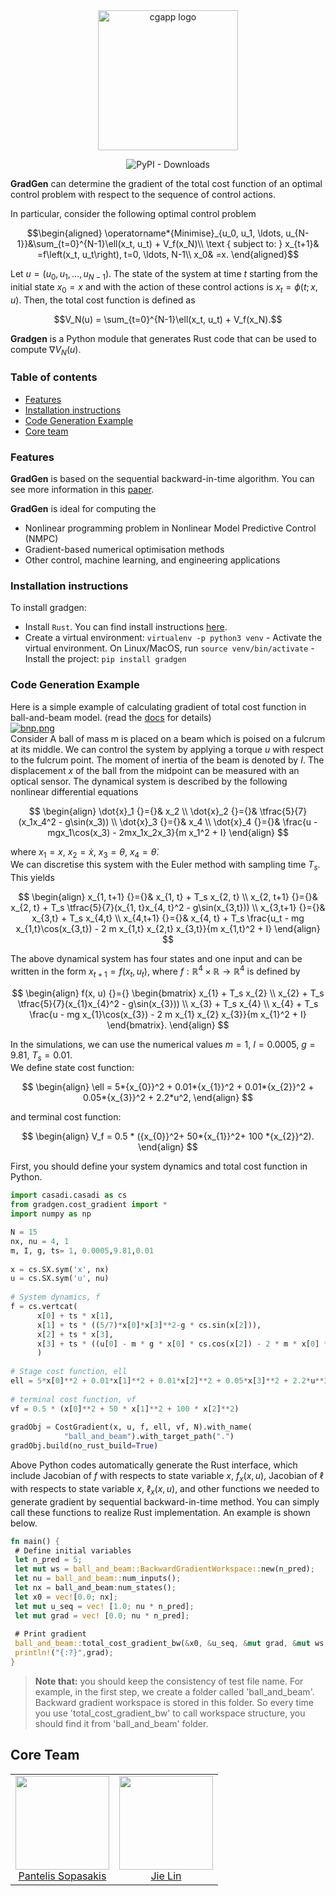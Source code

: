
  
    
<div align="center">    
 <img alt="cgapp logo" src="https://i.postimg.cc/G3M2szz5/Logo-Makr-4z-HKa0.png" width="224px"/><br/>    
    
    
![PyPI - Downloads](https://img.shields.io/pypi/dm/gradgen?color=blue&style=flat-square)    
    
</div>    
    
**GradGen** can determine the gradient of the total cost function of an optimal control problem with respect to the sequence of control actions.  
  
In particular, consider the following optimal control problem  
  
$$\begin{aligned}  
\operatorname*{Minimise}_{u_0, u_1, \ldots, u_{N-1}}&\sum_{t=0}^{N-1}\ell(x_t, u_t) + V_f(x_N)\\  
\text { subject to: } x_{t+1}& =f\left(x_t, u_t\right), t=0, \ldots, N-1\\  
x_0& =x.  
\end{aligned}$$  
  
Let $u=(u_0, u_1, \ldots, u_{N-1})$. The state of the system at time $t$ starting from the initial state $x_0=x$ and with the action of these control actions is $x_t = \phi(t; x, u)$. Then, the total cost function is defined as   
  
$$V_N(u) = \sum_{t=0}^{N-1}\ell(x_t, u_t) + V_f(x_N).$$  
  
**Gradgen** is a Python module that generates Rust code that can be used to compute $\nabla V_N(u)$.  
  
  
### Table of contents      
  
- [Features](#features)  
- [Installation instructions](#installation-instructions)    
- [Code Generation Example](#code-generation-example)    
- [Core team](#core-team)    
    
    
### Features   
**GradGen** is based on the sequential backward-in-time algorithm. You can see more information in this [paper]().    
    
**GradGen** is ideal for computing the     
  
- Nonlinear programming problem in Nonlinear Model Predictive Control (NMPC)    
- Gradient-based numerical optimisation methods     
- Other control, machine learning, and engineering applications    
    
    
    
### Installation instructions   
To install gradgen:      
- Install `Rust`. You can find install instructions [here](https://www.rust-lang.org).    
- Create a virtual environment: `virtualenv -p python3 venv` - Activate the virtual environment. On Linux/MacOS, run `source venv/bin/activate` - Install the project:  `pip install gradgen `      
 ### Code Generation Example   
Here is a simple example of calculating gradient of total cost function in ball-and-beam model. (read the [docs]() for details)    
[![bnp.png](https://i.postimg.cc/ydfNFBYQ/bnp.png)](https://postimg.cc/Q9Ts3271)  
Consider A ball of mass m is placed on a beam which is poised on a fulcrum at its middle. We can control the system by applying a torque $u$ with respect to the fulcrum point. The moment of inertia of the beam is denoted by $I$. The displacement $x$ of the ball from the midpoint can be measured with an optical sensor. The dynamical system is described by the following nonlinear differential equations  
  
$$
\begin{align}  
\dot{x}_1 {}={}& x_2  
\\  
\dot{x}_2 {}={}& \tfrac{5}{7}(x_1x_4^2 - g\sin(x_3))  
\\  
\dot{x}_3 {}={}& x_4  
\\  
\dot{x}_4 {}={}& \frac{u - mgx_1\cos(x_3) - 2mx_1x_2x_3}{m x_1^2 + I}  
\end{align}  
$$
  
where $x_1=x$, $x_2=\dot{x}$, $x_3=\theta$, $x_4 = \dot{\theta}$.   
We can discretise this system with the Euler method with sampling time $T_s$. This yields

$$
\begin{align}  
x_{1, t+1} {}={}& x_{1, t} + T_s x_{2, t}  
\\  
x_{2, t+1} {}={}& x_{2, t} + T_s \tfrac{5}{7}(x_{1, t}x_{4, t}^2 - g\sin(x_{3,t}))  
\\  
x_{3,t+1} {}={}& x_{3,t} + T_s x_{4,t}  
\\  
x_{4,t+1} {}={}& x_{4, t} + T_s \frac{u_t - mg x_{1,t}\cos(x_{3,t}) - 2 m x_{1,t} x_{2,t} x_{3,t}}{m x_{1,t}^2 + I}  
\end{align}  
$$

The above dynamical system has four states and one input and can be written in the form $x_{t+1} = f(x_t, u_t)$, where $f:\mathbb{R}^4 \times \mathbb{R} \to \mathbb{R}^4$ is defined by

$$
\begin{align}  
    f(x, u)  
    {}={}  
    \begin{bmatrix}  
    x_{1} + T_s x_{2}  
    \\  
    x_{2} + T_s \tfrac{5}{7}(x_{1}x_{4}^2 - g\sin(x_{3}))  
    \\  
     x_{3} + T_s x_{4}  
     \\  
     x_{4} + T_s \frac{u - mg x_{1}\cos(x_{3}) - 2 m x_{1} x_{2} x_{3}}{m x_{1}^2 + I}  
    \end{bmatrix}.  
\end{align} 
$$

In the simulations, we can use the numerical values $m = 1$, $I = 0.0005$, $g = 9.81$, $T_s = 0.01$.  
We define state cost function:

$$   
\begin{align}  
\ell =  5*{x_{0}}^2  +  0.01*{x_{1}}^2 +  0.01*{x_{2}}^2 +  0.05*{x_{3}}^2 +  2.2*u^2,
\end{align} 
$$

and terminal cost function:

$$
\begin{align}  
V_f = 0.5 * ({x_{0}}^2+ 50*{x_{1}}^2+ 100 *{x_{2}}^2).    
\end{align} 
$$

  
  
 First, you should define your system dynamics and total cost function in Python.    
    
    
```python 
import casadi.casadi as cs 
from gradgen.cost_gradient import * 
import numpy as np 

N = 15   
nx, nu = 4, 1      
m, I, g, ts= 1, 0.0005,9.81,0.01      
      
x = cs.SX.sym('x', nx)      
u = cs.SX.sym('u', nu)      
      
# System dynamics, f      
f = cs.vertcat(      
      x[0] + ts * x[1],      
      x[1] + ts * ((5/7)*x[0]*x[3]**2-g * cs.sin(x[2])),      
      x[2] + ts * x[3],      
      x[3] + ts * ((u[0] - m * g * x[0] * cs.cos(x[2]) - 2 * m * x[0] * x[1] * x[2] ) / (m*x[0]**2+I))
      )      
      
# Stage cost function, ell      
ell = 5*x[0]**2 + 0.01*x[1]**2 + 0.01*x[2]**2 + 0.05*x[3]**2 + 2.2*u**2      
      
# terminal cost function, vf      
vf = 0.5 * (x[0]**2 + 50 * x[1]**2 + 100 * x[2]**2)        
 
gradObj = CostGradient(x, u, f, ell, vf, N).with_name(      
            "ball_and_beam").with_target_path(".")      
gradObj.build(no_rust_build=True)      
``` 
Above Python codes automatically generate the Rust interface, which include Jacobian of $f$ with respects to state variable $x$, $f_{x}(x, u)$, Jacobian of $\ell$ with respects to state variable $x$, $\ell_{x}(x, u)$, and other functions we needed to generate gradient by sequential backward-in-time method.
You can simply call these functions to realize Rust implementation.
An example is shown below. 
    
```rust 
fn main() {       
 # Define initial variables    
 let n_pred = 5; 
 let mut ws = ball_and_beam::BackwardGradientWorkspace::new(n_pred);      
 let nu = ball_and_beam::num_inputs();      
 let nx = ball_and_beam:num_states();      
 let x0 = vec![0.0; nx];      
 let mut u_seq = vec! [1.0; nu * n_pred];      
 let mut grad = vec! [0.0; nu * n_pred];      
        
 # Print gradient     
 ball_and_beam::total_cost_gradient_bw(&x0, &u_seq, &mut grad, &mut ws, n_pred); 
 println!("{:?}",grad); 
} 
```
 >**Note that:** you should keep the consistency of test file name. For example, in the first step, we create a folder called 'ball_and_beam'. Backward gradient workspace is stored in this folder. So every time you use 'total_cost_gradient_bw' to call workspace structure, you should find it from 'ball_and_beam' folder.
    
    
## Core Team    
 <table>    
  <tbody>    
    <tr>    
      <td align="center" valign="top">    
        <img width="150" height="150" src="https://github.com/alphaville.png?s=100">    
        <br>    
        <a href="https://alphaville.github.io">Pantelis Sopasakis</a>     
      </td>    
      <td align="center" valign="top">    
        <img width="150" height="150" src="https://i.postimg.cc/m2Q3Qtpq/IMG-3356.jpg">    
        <br>    
        <a href="https://github.com/inLimonL">Jie Lin</a>         
      </td>    
     </tr>    
  </tbody>    
</table>